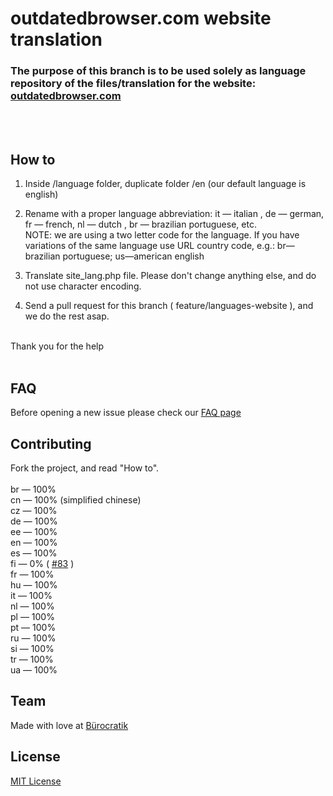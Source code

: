 # outdatedbrowser.com website translation

### The purpose of this branch is to be used solely as language repository of the files/translation for the website: [outdatedbrowser.com](http://outdatedbrowser.com)
<br><br>



## How to


1. Inside /language folder, duplicate folder /en (our default language is english)

2. Rename with a proper language abbreviation: it — italian , de — german, fr — french, nl — dutch , br — brazilian portuguese, etc. <br> NOTE: we are using a two letter  code for the language. If you have variations of the same language use URL country code, e.g.: br—brazilian portuguese; us—american english

3. Translate site_lang.php file. Please don't change anything else, and do not use character encoding.


4. Send a pull request for this branch ( feature/languages-website ), and we do the rest asap.


<br>
Thank you for the help
<br><br>

## FAQ

Before opening a new issue please check our [FAQ page](https://github.com/burocratik/outdated-browser/wiki/FAQ-translations-for-outdatedbrowser.com)

## Contributing

Fork the project, and read "How to".<br><br>
br — 100% <br>
cn — 100% (simplified chinese) <br>
cz — 100% <br>
de — 100% <br>
ee — 100% <br>
en — 100% <br>
es — 100%  <br>
fi — 0% ( [#83](https://github.com/burocratik/outdated-browser/issues/83) )<br>
fr — 100% <br>
hu — 100%<br>
it — 100% <br>
nl — 100% <br>
pl — 100% <br>
pt — 100% <br>
ru — 100% <br>
si — 100% <br>
tr — 100% <br>
ua — 100% <br>


## Team

Made with love at [Bürocratik](http://burocratik.com)


## License

[MIT License](http://zenorocha.mit-license.org/)
